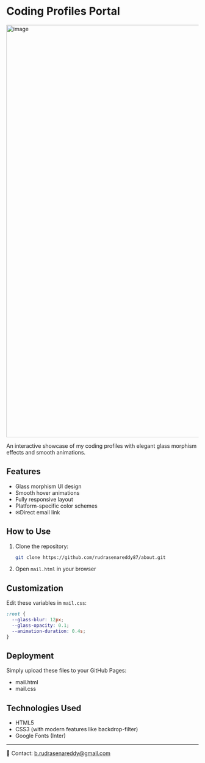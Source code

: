 # Coding Profiles Portal

<img width="1920" height="1080" alt="image" src="https://github.com/user-attachments/assets/3c198259-c572-49ba-8b66-296262edd272" />


An interactive showcase of my coding profiles with elegant glass morphism effects and smooth animations.

## Features

- Glass morphism UI design
- Smooth hover animations
- Fully responsive layout
- Platform-specific color schemes
- ✉Direct email link

## How to Use

1. Clone the repository:
   ```bash
   git clone https://github.com/rudrasenareddy87/about.git
   ```

2. Open `mail.html` in your browser

## Customization

Edit these variables in `mail.css`:
```css
:root {
  --glass-blur: 12px;
  --glass-opacity: 0.1;
  --animation-duration: 0.4s;
}
```

## Deployment

Simply upload these files to your GitHub Pages:
- mail.html
- mail.css

## Technologies Used

- HTML5
- CSS3 (with modern features like backdrop-filter)
- Google Fonts (Inter)

---

📧 Contact: [b.rudrasenareddy@gmail.com](mailto:b.rudrasenareddy@gmail.com)
